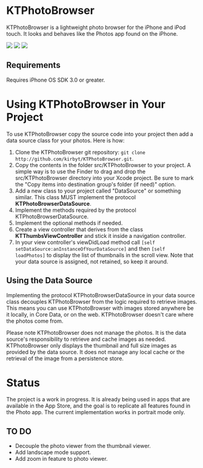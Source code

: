 KTPhotoBrowser
==============

KTPhotoBrowser is a lightweight photo browser for the iPhone and iPod touch. It looks and behaves like the Photos app found on the iPhone.

[![](http://farm5.static.flickr.com/4065/4438823070_d3ed8dafa7_m.jpg)](http://farm5.static.flickr.com/4065/4438823070_8b49df0230_o.png)
[![](http://farm5.static.flickr.com/4003/4438823128_4d200a3f8c_m.jpg)](http://farm5.static.flickr.com/4003/4438823128_d0e5d1e3c2_o.png)
[![](http://farm5.static.flickr.com/4027/4438046129_5028f322b3_m.jpg)](http://farm5.static.flickr.com/4027/4438046129_1ef4a244bd_o.png)

Requirements
------------

Requires iPhone OS SDK 3.0 or greater. 

Using KTPhotoBrowser in Your Project
=====================================

To use KTPhotoBrowser copy the source code into your project then add a data source class for your photos.  Here is how:

1. Clone the KTPhotoBrowser git repository: `git clone http://github.com/kirbyt/KTPhotoBrowser.git`.
2. Copy the contents in the folder src/KTPhotoBrowser to your project. A simple way is to use the Finder to drag and drop the src/KTPhotoBrowser directory into your Xcode project. Be sure to mark the "Copy items into destination group's folder (if need)" option.
3. Add a new class to your project called "DataSource" or something similar. This class MUST implement the protocol **KTPhotoBrowserDataSource**. 
4. Implement the methods required by the protocol KTPhotoBrowserDataSource.
5. Implement the optional methods if needed.
6. Create a view controller that derives from the class **KTThumbsViewController** and stick it inside a navigation controller.
7. In your view controller's viewDidLoad method call `[self setDataSource:anInstanceOfYourDataSource]` and then `[self loadPhotos]` to display the list of thumbnails in the scroll view. Note that your data source is assigned, not retained, so keep it around.

Using the Data Source
---------------------

Implementing the protocol KTPhotoBrowserDataSource in your data source class decouples KTPhotoBrowser from the logic required to retrieve images. This means you can use KTPhotoBrowser with images stored anywhere be it locally, in Core Data, or on the web. KTPhotoBrowser doesn't care where the photos come from.

Please note KTPhotoBrowser does not manage the photos. It is the data source's responsibility to retrieve and cache images as needed. KTPhotoBrowser only displays the thumbnail and full size images as provided by the data source. It does not manage any local cache or the retrieval of the image from a persistence store.

Status
======

The project is a work in progress. It is already being used in apps that are available in the App Store, and the goal is to replicate all features found in the Photo app. The current implementation works in portrait mode only.

TO DO
-----

* Decouple the photo viewer from the thumbnail viewer.
* Add landscape mode support.
* Add zoom in feature to photo viewer.
